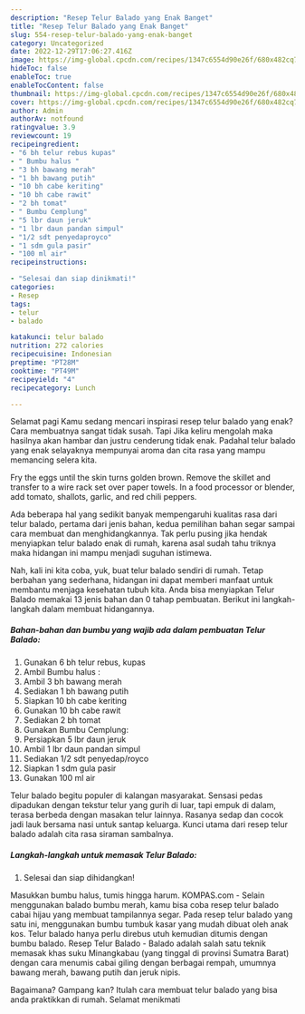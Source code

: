 ```yaml
---
description: "Resep Telur Balado yang Enak Banget"
title: "Resep Telur Balado yang Enak Banget"
slug: 554-resep-telur-balado-yang-enak-banget
category: Uncategorized
date: 2022-12-29T17:06:27.416Z
image: https://img-global.cpcdn.com/recipes/1347c6554d90e26f/680x482cq70/telur-balado-foto-resep-utama.jpg
hideToc: false
enableToc: true
enableTocContent: false
thumbnail: https://img-global.cpcdn.com/recipes/1347c6554d90e26f/680x482cq70/telur-balado-foto-resep-utama.jpg
cover: https://img-global.cpcdn.com/recipes/1347c6554d90e26f/680x482cq70/telur-balado-foto-resep-utama.jpg
author: Admin
authorAv: notfound
ratingvalue: 3.9
reviewcount: 19
recipeingredient:
- "6 bh telur rebus kupas"
- " Bumbu halus "
- "3 bh bawang merah"
- "1 bh bawang putih"
- "10 bh cabe keriting"
- "10 bh cabe rawit"
- "2 bh tomat"
- " Bumbu Cemplung"
- "5 lbr daun jeruk"
- "1 lbr daun pandan simpul"
- "1/2 sdt penyedaproyco"
- "1 sdm gula pasir"
- "100 ml air"
recipeinstructions:

- "Selesai dan siap dinikmati!"
categories:
- Resep
tags:
- telur
- balado

katakunci: telur balado 
nutrition: 272 calories
recipecuisine: Indonesian
preptime: "PT28M"
cooktime: "PT49M"
recipeyield: "4"
recipecategory: Lunch

---
```



Selamat pagi Kamu sedang mencari inspirasi resep telur balado yang enak? Cara membuatnya sangat tidak susah. Tapi Jika keliru mengolah maka hasilnya akan hambar dan justru cenderung tidak enak. Padahal telur balado yang enak selayaknya mempunyai aroma dan cita rasa yang mampu memancing selera kita.


Fry the eggs until the skin turns golden brown. Remove the skillet and transfer to a wire rack set over paper towels. In a food processor or blender, add tomato, shallots, garlic, and red chili peppers.

Ada beberapa hal yang sedikit banyak mempengaruhi kualitas rasa dari telur balado, pertama dari jenis bahan, kedua pemilihan bahan segar sampai cara membuat dan menghidangkannya. Tak perlu pusing jika hendak menyiapkan telur balado enak di rumah, karena asal sudah tahu triknya maka hidangan ini mampu menjadi suguhan istimewa.


Nah, kali ini kita coba, yuk, buat telur balado sendiri di rumah. Tetap berbahan yang sederhana, hidangan ini dapat memberi manfaat untuk membantu menjaga kesehatan tubuh kita. Anda bisa menyiapkan Telur Balado memakai 13 jenis bahan dan 0 tahap pembuatan. Berikut ini langkah-langkah dalam membuat hidangannya.

<!--inarticleads1-->

##### Bahan-bahan dan bumbu yang wajib ada dalam pembuatan Telur Balado:

1. Gunakan 6 bh telur rebus, kupas
1. Ambil  Bumbu halus :
1. Ambil 3 bh bawang merah
1. Sediakan 1 bh bawang putih
1. Siapkan 10 bh cabe keriting
1. Gunakan 10 bh cabe rawit
1. Sediakan 2 bh tomat
1. Gunakan  Bumbu Cemplung:
1. Persiapkan 5 lbr daun jeruk
1. Ambil 1 lbr daun pandan simpul
1. Sediakan 1/2 sdt penyedap/royco
1. Siapkan 1 sdm gula pasir
1. Gunakan 100 ml air


Telur balado begitu populer di kalangan masyarakat. Sensasi pedas dipadukan dengan tekstur telur yang gurih di luar, tapi empuk di dalam, terasa berbeda dengan masakan telur lainnya. Rasanya sedap dan cocok jadi lauk bersama nasi untuk santap keluarga. Kunci utama dari resep telur balado adalah cita rasa siraman sambalnya. 

<!--inarticleads2-->

##### Langkah-langkah untuk memasak Telur Balado:


1. Selesai dan siap dihidangkan!

Masukkan bumbu halus, tumis hingga harum. KOMPAS.com - Selain menggunakan balado bumbu merah, kamu bisa coba resep telur balado cabai hijau yang membuat tampilannya segar. Pada resep telur balado yang satu ini, menggunakan bumbu tumbuk kasar yang mudah dibuat oleh anak kos. Telur balado hanya perlu direbus utuh kemudian ditumis dengan bumbu balado. Resep Telur Balado - Balado adalah salah satu teknik memasak khas suku Minangkabau (yang tinggal di provinsi Sumatra Barat) dengan cara menumis cabai giling dengan berbagai rempah, umumnya bawang merah, bawang putih dan jeruk nipis. 

Bagaimana? Gampang kan? Itulah cara membuat telur balado yang bisa anda praktikkan di rumah. Selamat menikmati
